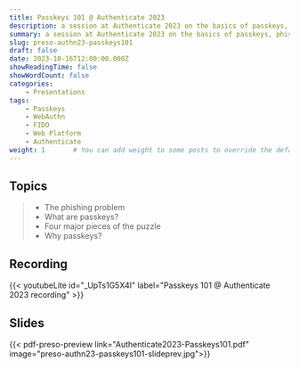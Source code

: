 ```yaml
---
title: Passkeys 101 @ Authenticate 2023
description: a session at Authenticate 2023 on the basics of passkeys, phishing resistance, some history, and a look at the future
summary: a session at Authenticate 2023 on the basics of passkeys, phishing resistance, some history, and a look at the future
slug: preso-authn23-passkeys101
draft: false
date: 2023-10-16T12:00:00.000Z
showReadingTime: false
showWordCount: false
categories:
    - Presentations
tags:
    - Passkeys
    - WebAuthn
    - FIDO
    - Web Platform
    - Authenticate
weight: 1       # You can add weight to some posts to override the default sorting (date descending)
---
```


## Topics

> - The phishing problem
> - What are passkeys?
> - Four major pieces of the puzzle
> - Why passkeys?

## Recording

{{< youtubeLite id="_UpTs1G5X4I" label="Passkeys 101 @ Authenticate 2023 recording" >}}

## Slides

{{< pdf-preso-preview link="Authenticate2023-Passkeys101.pdf" image="preso-authn23-passkeys101-slideprev.jpg">}}
